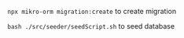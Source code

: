 `npx mikro-orm migration:create` to create migration

`bash ./src/seeder/seedScript.sh` to seed database